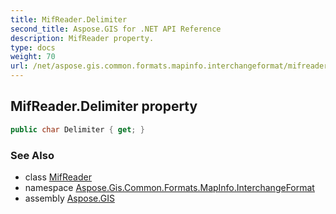 ```yaml
---
title: MifReader.Delimiter
second_title: Aspose.GIS for .NET API Reference
description: MifReader property. 
type: docs
weight: 70
url: /net/aspose.gis.common.formats.mapinfo.interchangeformat/mifreader/delimiter/
---
```

## MifReader.Delimiter property

```csharp
public char Delimiter { get; }
```

### See Also

* class [MifReader](../)
* namespace [Aspose.Gis.Common.Formats.MapInfo.InterchangeFormat](../../mifreader/)
* assembly [Aspose.GIS](../../../)


